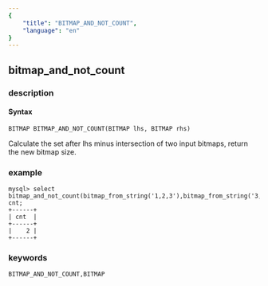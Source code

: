 ```yaml
---
{
    "title": "BITMAP_AND_NOT_COUNT",
    "language": "en"
}
---
```


<!-- 
Licensed to the Apache Software Foundation (ASF) under one
or more contributor license agreements.  See the NOTICE file
distributed with this work for additional information
regarding copyright ownership.  The ASF licenses this file
to you under the Apache License, Version 2.0 (the
"License"); you may not use this file except in compliance
with the License.  You may obtain a copy of the License at

  http://www.apache.org/licenses/LICENSE-2.0

Unless required by applicable law or agreed to in writing,
software distributed under the License is distributed on an
"AS IS" BASIS, WITHOUT WARRANTIES OR CONDITIONS OF ANY
KIND, either express or implied.  See the License for the
specific language governing permissions and limitations
under the License.
-->

## bitmap_and_not_count
### description
#### Syntax

`BITMAP BITMAP_AND_NOT_COUNT(BITMAP lhs, BITMAP rhs)`

Calculate the set after lhs minus intersection of two input bitmaps, return the new bitmap size.


### example

```
mysql> select bitmap_and_not_count(bitmap_from_string('1,2,3'),bitmap_from_string('3,4,5')) cnt;
+------+
| cnt  |
+------+
|    2 |
+------+
```

### keywords

    BITMAP_AND_NOT_COUNT,BITMAP
